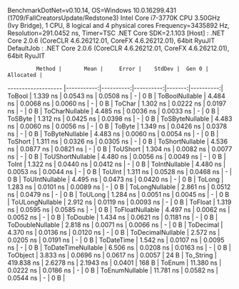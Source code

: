 
BenchmarkDotNet=v0.10.14, OS=Windows 10.0.16299.431 (1709/FallCreatorsUpdate/Redstone3)
Intel Core i7-3770K CPU 3.50GHz (Ivy Bridge), 1 CPU, 8 logical and 4 physical cores
Frequency=3435892 Hz, Resolution=291.0452 ns, Timer=TSC
.NET Core SDK=2.1.103
  [Host]     : .NET Core 2.0.6 (CoreCLR 4.6.26212.01, CoreFX 4.6.26212.01), 64bit RyuJIT
  DefaultJob : .NET Core 2.0.6 (CoreCLR 4.6.26212.01, CoreFX 4.6.26212.01), 64bit RyuJIT


             Method |       Mean |     Error |    StdDev |  Gen 0 | Allocated |
------------------- |-----------:|----------:|----------:|-------:|----------:|
             ToBool |   1.339 ns | 0.0543 ns | 0.0508 ns |      - |       0 B |
     ToBoolNullable |   4.484 ns | 0.0068 ns | 0.0060 ns |      - |       0 B |
             ToChar |   1.302 ns | 0.0222 ns | 0.0197 ns |      - |       0 B |
     ToCharNullable |   4.485 ns | 0.0036 ns | 0.0033 ns |      - |       0 B |
            ToSByte |   1.312 ns | 0.0425 ns | 0.0398 ns |      - |       0 B |
    ToSByteNullable |   4.483 ns | 0.0060 ns | 0.0056 ns |      - |       0 B |
             ToByte |   1.349 ns | 0.0426 ns | 0.0378 ns |      - |       0 B |
     ToByteNullable |   4.483 ns | 0.0060 ns | 0.0054 ns |      - |       0 B |
            ToShort |   1.311 ns | 0.0326 ns | 0.0305 ns |      - |       0 B |
    ToShortNullable |   4.536 ns | 0.0877 ns | 0.0821 ns |      - |       0 B |
           ToUShort |   1.304 ns | 0.0082 ns | 0.0077 ns |      - |       0 B |
   ToUShortNullable |   4.480 ns | 0.0056 ns | 0.0049 ns |      - |       0 B |
              ToInt |   1.322 ns | 0.0440 ns | 0.0412 ns |      - |       0 B |
      ToIntNullable |   4.480 ns | 0.0053 ns | 0.0044 ns |      - |       0 B |
             ToUInt |   1.311 ns | 0.0528 ns | 0.0468 ns |      - |       0 B |
     ToUIntNullable |   4.495 ns | 0.0473 ns | 0.0420 ns |      - |       0 B |
             ToLong |   1.283 ns | 0.0101 ns | 0.0089 ns |      - |       0 B |
     ToLongNullable |   2.861 ns | 0.0512 ns | 0.0479 ns |      - |       0 B |
            ToULong |   1.284 ns | 0.0051 ns | 0.0045 ns |      - |       0 B |
    ToULongNullable |   2.912 ns | 0.0119 ns | 0.0093 ns |      - |       0 B |
            ToFloat |   1.319 ns | 0.0595 ns | 0.0585 ns |      - |       0 B |
    ToFloatNullable |   4.497 ns | 0.0062 ns | 0.0052 ns |      - |       0 B |
           ToDouble |   1.434 ns | 0.0621 ns | 0.1181 ns |      - |       0 B |
   ToDoubleNullable |   2.818 ns | 0.0071 ns | 0.0066 ns |      - |       0 B |
          ToDecimal |   4.370 ns | 0.0136 ns | 0.0120 ns |      - |       0 B |
  ToDecimalNullable |   2.572 ns | 0.0205 ns | 0.0191 ns |      - |       0 B |
         ToDateTime |   1.542 ns | 0.0107 ns | 0.0095 ns |      - |       0 B |
 ToDateTimeNullable |   6.506 ns | 0.0208 ns | 0.0163 ns |      - |       0 B |
           ToObject |   3.833 ns | 0.0696 ns | 0.0617 ns | 0.0057 |      24 B |
          To_String | 419.838 ns | 2.6278 ns | 2.1943 ns | 0.0401 |     168 B |
             ToEnum |  11.380 ns | 0.0222 ns | 0.0186 ns |      - |       0 B |
     ToEnumNullable |  11.781 ns | 0.0582 ns | 0.0544 ns |      - |       0 B |
